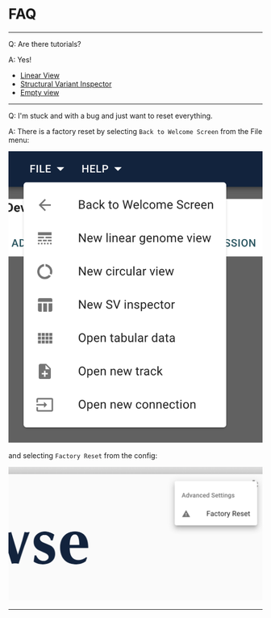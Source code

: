 # FAQ

---

Q: Are there tutorials?

A: Yes!

- [Linear View](linear-genome.md)
- [Structural Variant Inspector](structural-variant-inspector.md)
- [Empty view](empty-view.md)

---

Q: I'm stuck and with a bug and just want to reset everything.

A: There is a factory reset by selecting `Back to Welcome Screen` from the File menu:

![](images/AddNewViews.png)

and selecting `Factory Reset` from the config:

![](images/FactoryReset.png)

---


